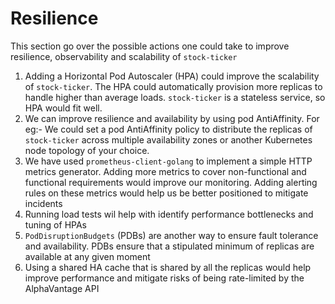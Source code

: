 # Resilience

This section go over the possible actions one could take to improve resilience, observability and scalability of `stock-ticker`

1. Adding a Horizontal Pod Autoscaler (HPA) could improve the scalability of `stock-ticker`. The HPA could automatically
provision more replicas to handle higher than average loads. `stock-ticker` is a stateless service, so HPA would fit well.
2. We can improve resilience and availability by using pod AntiAffinity. For eg:- We could set a pod AntiAffinity policy
to distribute the replicas of `stock-ticker` across multiple availability zones or another Kubernetes node topology of your choice.
3. We have used `prometheus-client-golang` to implement a simple HTTP metrics generator. Adding more metrics to cover non-functional
and functional requirements would improve our monitoring. Adding alerting rules on these metrics would help us be better positioned
to mitigate incidents
4. Running load tests wil help with identify performance bottlenecks and tuning of HPAs
5. `PodDisruptionBudgets` (PDBs) are another way to ensure fault tolerance and availability. PDBs ensure that a stipulated
minimum of replicas are available at any given moment
6. Using a shared HA cache that is shared by all the replicas would help improve performance and mitigate risks of being
rate-limited by the AlphaVantage API
